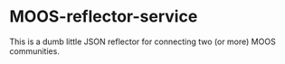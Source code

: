 # MOOS-reflector-service
This is a dumb little JSON reflector for connecting two (or more) MOOS communities.
